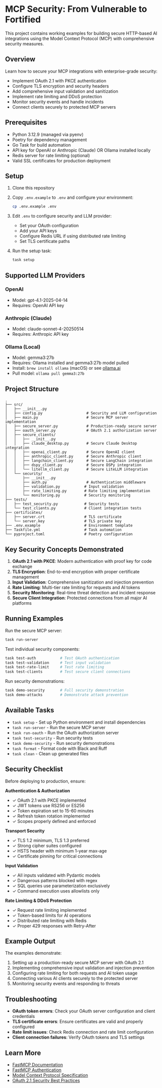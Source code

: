 # MCP Security: From Vulnerable to Fortified

This project contains working examples for building secure HTTP-based AI integrations using the Model Context Protocol (MCP) with comprehensive security measures.

## Overview

Learn how to secure your MCP integrations with enterprise-grade security:

- Implement OAuth 2.1 with PKCE authentication
- Configure TLS encryption and security headers
- Add comprehensive input validation and sanitization
- Implement rate limiting and DDoS protection
- Monitor security events and handle incidents
- Connect clients securely to protected MCP servers

## Prerequisites

- Python 3.12.9 (managed via pyenv)
- Poetry for dependency management
- Go Task for build automation
- API key for OpenAI or Anthropic (Claude) OR Ollama installed locally
- Redis server for rate limiting (optional)
- Valid SSL certificates for production deployment

## Setup

1. Clone this repository
2. Copy `.env.example` to `.env` and configure your environment:
    
    ```bash
    cp .env.example .env
    ```
    
3. Edit `.env` to configure security and LLM provider:
    - Set your OAuth configuration
    - Add your API keys
    - Configure Redis URL if using distributed rate limiting
    - Set TLS certificate paths
4. Run the setup task:
    
    ```bash
    task setup
    ```

## Supported LLM Providers

### OpenAI

- Model: gpt-4.1-2025-04-14
- Requires: OpenAI API key

### Anthropic (Claude)

- Model: claude-sonnet-4-20250514
- Requires: Anthropic API key

### Ollama (Local)

- Model: gemma3:27b
- Requires: Ollama installed and gemma3:27b model pulled
- Install: `brew install ollama` (macOS) or see [ollama.ai](https://ollama.ai/)
- Pull model: `ollama pull gemma3:27b`

## Project Structure

```
.
├── src/
│   ├── __init__.py
│   ├── config.py                    # Security and LLM configuration
│   ├── main.py                      # Secure MCP server implementation
│   ├── secure_server.py             # Production-ready secure server
│   ├── oauth_server.py              # OAuth 2.1 authorization server
│   ├── secure_clients/
│   │   ├── __init__.py
│   │   ├── claude_desktop.py        # Secure Claude Desktop integration
│   │   ├── openai_client.py         # Secure OpenAI client
│   │   ├── anthropic_client.py      # Secure Anthropic client
│   │   ├── langchain_client.py      # Secure LangChain integration
│   │   ├── dspy_client.py           # Secure DSPy integration
│   │   └── litellm_client.py        # Secure LiteLLM integration
│   └── security/
│       ├── __init__.py
│       ├── auth.py                  # Authentication middleware
│       ├── validation.py           # Input validation
│       ├── rate_limiting.py        # Rate limiting implementation
│       └── monitoring.py           # Security monitoring
├── tests/
│   ├── test_security.py            # Security tests
│   └── test_clients.py             # Client integration tests
├── certificates/
│   ├── server.crt                  # TLS certificate
│   └── server.key                  # TLS private key
├── .env.example                    # Environment template
├── Taskfile.yml                    # Task automation
└── pyproject.toml                  # Poetry configuration
```

## Key Security Concepts Demonstrated

1. **OAuth 2.1 with PKCE**: Modern authentication with proof key for code exchange
2. **TLS Encryption**: End-to-end encryption with proper certificate management
3. **Input Validation**: Comprehensive sanitization and injection prevention
4. **Rate Limiting**: Multi-tier rate limiting for requests and AI tokens
5. **Security Monitoring**: Real-time threat detection and incident response
6. **Secure Client Integration**: Protected connections from all major AI platforms

## Running Examples

Run the secure MCP server:

```bash
task run-server
```

Test individual security components:

```bash
task test-auth           # Test OAuth authentication
task test-validation     # Test input validation
task test-rate-limit     # Test rate limiting
task test-clients        # Test secure client connections
```

Run security demonstrations:

```bash
task demo-security       # Full security demonstration
task demo-attacks        # Demonstrate attack prevention
```

## Available Tasks

- `task setup` - Set up Python environment and install dependencies
- `task run-server` - Run the secure MCP server
- `task run-oauth` - Run the OAuth authorization server
- `task test-security` - Run security tests
- `task demo-security` - Run security demonstrations
- `task format` - Format code with Black and Ruff
- `task clean` - Clean up generated files

## Security Checklist

Before deploying to production, ensure:

**Authentication & Authorization**
- ✓ OAuth 2.1 with PKCE implemented
- ✓ JWT tokens use RS256 or ES256
- ✓ Token expiration set to 15-60 minutes
- ✓ Refresh token rotation implemented
- ✓ Scopes properly defined and enforced

**Transport Security**
- ✓ TLS 1.2 minimum, TLS 1.3 preferred
- ✓ Strong cipher suites configured
- ✓ HSTS header with minimum 1-year max-age
- ✓ Certificate pinning for critical connections

**Input Validation**
- ✓ All inputs validated with Pydantic models
- ✓ Dangerous patterns blocked with regex
- ✓ SQL queries use parameterization exclusively
- ✓ Command execution uses allowlists only

**Rate Limiting & DDoS Protection**
- ✓ Request rate limiting implemented
- ✓ Token-based limits for AI operations
- ✓ Distributed rate limiting with Redis
- ✓ Proper 429 responses with Retry-After

## Example Output

The examples demonstrate:

1. Setting up a production-ready secure MCP server with OAuth 2.1
2. Implementing comprehensive input validation and injection prevention
3. Configuring rate limiting for both requests and AI token usage
4. Connecting various AI clients securely to the protected server
5. Monitoring security events and responding to threats

## Troubleshooting

- **OAuth token errors**: Check your OAuth server configuration and client credentials
- **TLS certificate errors**: Ensure certificates are valid and properly configured
- **Rate limit issues**: Check Redis connection and rate limit configuration
- **Client connection failures**: Verify OAuth tokens and TLS settings

## Learn More

- [FastMCP Documentation](https://gofastmcp.com/)
- [FastMCP Authentication](https://gofastmcp.com/servers/auth/bearer)
- [Model Context Protocol Specification](https://modelcontextprotocol.io)
- [OAuth 2.1 Security Best Practices](https://datatracker.ietf.org/doc/html/draft-ietf-oauth-security-topics)
